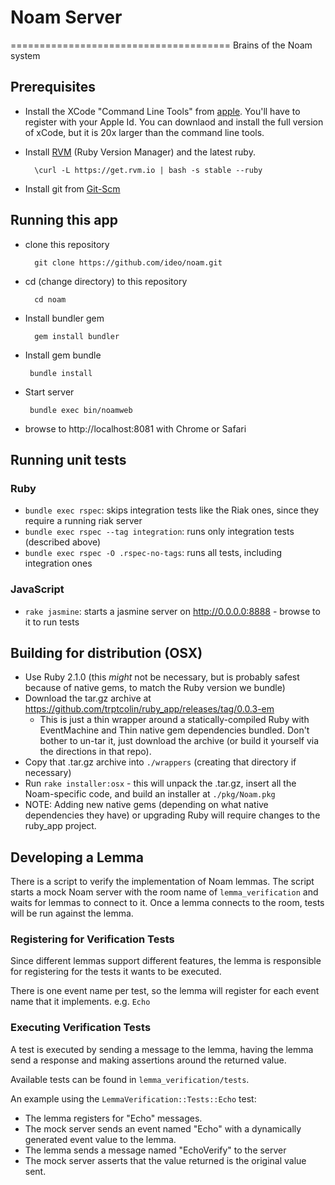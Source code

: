 # Noam Server
======================================
Brains of the Noam system

## Prerequisites

* Install the XCode "Command Line Tools" from [apple](https://developer.apple.com/downloads/index.action).
  You'll have to register with your Apple Id.  You can downlaod and install the full version of xCode, but
  it is 20x larger than the command line tools.

* Install [RVM](https://rvm.io/) (Ruby Version Manager) and the latest ruby.

        \curl -L https://get.rvm.io | bash -s stable --ruby

* Install git from [Git-Scm](http://git-scm.com/downloads)

## Running this app

* clone this repository

        git clone https://github.com/ideo/noam.git

* cd (change directory) to this repository

        cd noam

* Install bundler gem

        gem install bundler

*  Install gem bundle

        bundle install

*  Start server

        bundle exec bin/noamweb

* browse to http://localhost:8081 with Chrome or Safari


## Running unit tests

### Ruby
- `bundle exec rspec`: skips integration tests like the Riak ones, since they require a running riak server
- `bundle exec rspec --tag integration`: runs only integration tests (described above)
- `bundle exec rspec -O .rspec-no-tags`: runs all tests, including integration ones

### JavaScript
- `rake jasmine`: starts a jasmine server on http://0.0.0.0:8888 - browse to it to run tests

## Building for distribution (OSX)

* Use Ruby 2.1.0 (this *might* not be necessary, but is probably safest because of native gems, to match the Ruby version we bundle)
* Download the tar.gz archive at https://github.com/trptcolin/ruby_app/releases/tag/0.0.3-em
  - This is just a thin wrapper around a statically-compiled Ruby with EventMachine and Thin native gem dependencies bundled. Don't bother to un-tar it, just download the archive (or build it yourself via the directions in that repo).
* Copy that .tar.gz archive into `./wrappers` (creating that directory if necessary)
* Run `rake installer:osx` - this will unpack the .tar.gz, insert all the Noam-specific code, and build an installer at `./pkg/Noam.pkg`
* NOTE: Adding new native gems (depending on what native dependencies they have) or upgrading Ruby will require changes to the ruby_app project.

## Developing a Lemma

There is a script to verify the implementation of Noam lemmas. The script starts a mock Noam server with the room name of `lemma_verification` and waits for lemmas to connect to it. Once a lemma connects to the room, tests will be run against the lemma.

### Registering for Verification Tests

Since different lemmas support different features, the lemma is responsible for registering for the tests it wants to be executed.

There is one event name per test, so the lemma will register for each event name that it implements. e.g. `Echo`

### Executing Verification Tests

A test is executed by sending a message to the lemma, having the lemma send a response and making assertions around the returned value.

Available tests can be found in `lemma_verification/tests`.

An example using the `LemmaVerification::Tests::Echo` test:

 * The lemma registers for "Echo" messages.
 * The mock server sends an event named "Echo" with a dynamically generated event value to the lemma.
 * The lemma sends a message named "EchoVerify" to the server
 * The mock server asserts that the value returned is the original value sent.
